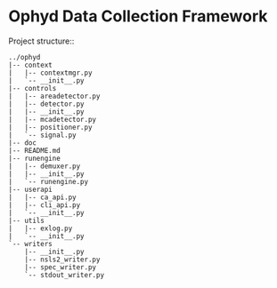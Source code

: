 Ophyd Data Collection Framework
==================================
Project structure::

    ../ophyd
    |-- context
    |   |-- contextmgr.py
    |   `-- __init__.py
    |-- controls
    |   |-- areadetector.py
    |   |-- detector.py
    |   |-- __init__.py
    |   |-- mcadetector.py
    |   |-- positioner.py
    |   `-- signal.py
    |-- doc
    |-- README.md
    |-- runengine
    |   |-- demuxer.py
    |   |-- __init__.py
    |   `-- runengine.py
    |-- userapi
    |   |-- ca_api.py
    |   |-- cli_api.py
    |   `-- __init__.py
    |-- utils
    |   |-- exlog.py
    |   `-- __init__.py
    `-- writers
        |-- __init__.py
        |-- nsls2_writer.py
        |-- spec_writer.py
        `-- stdout_writer.py

